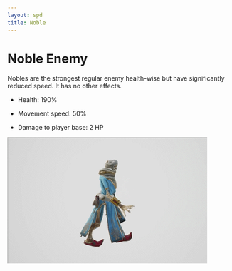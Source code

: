 ```yaml
---
layout: spd
title: Noble
---
```


# Noble Enemy

Nobles are the strongest regular enemy health-wise but have significantly reduced speed. It has no other effects.

* Health: 190%

* Movement speed: 50%

* Damage to player base: 2 HP

<img src="/assets/images/spd/enemy-noble.gif" width="449" height="283">
